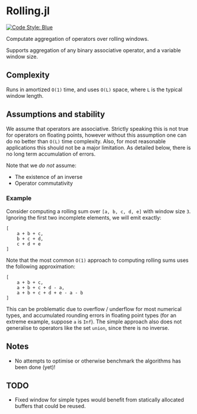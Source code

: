 # Rolling.jl

[![Code Style: Blue](https://img.shields.io/badge/code%20style-blue-4495d1.svg)](https://github.com/invenia/BlueStyle)

Computate aggregation of operators over rolling windows.

Supports aggregation of any binary associative operator, and a variable window size.

## Complexity
Runs in amortized `O(1)` time, and uses `O(L)` space, where `L` is the typical window length.

## Assumptions and stability
We assume that operators are associative.
Strictly speaking this is not true for operators on floating points, however without this assumption one can do no better than `O(L)` time complexity.
Also, for most reasonable applications this should not be a major limitation.
As detailed below, there is no long term accumulation of errors.

Note that we *do not* assume:
- The existence of an inverse
- Operator commutativity

### Example
Consider computing a rolling sum over `[a, b, c, d, e]` with window size `3`.
Ignoring the first two incomplete elements, we will emit exactly:
```
[
    a + b + c,
    b + c + d,
    c + d + e
]
```

Note that the most common `O(1)` approach to computing rolling sums uses the following approximation:
```
[
    a + b + c,
    a + b + c + d - a,
    a + b + c + d + e - a - b
]
```
This can be problematic due to overflow / underflow for most numerical types, and accumulated rounding errors in floating point types (for an extreme example, suppose `a` is `Inf`).
The simple approach also does not generalise to operators like the set `union`, since there is no inverse.


## Notes

- No attempts to optimise or otherwise benchmark the algorithms has been done (yet)!

## TODO
- Fixed window for simple types would benefit from statically allocated buffers that could be reused.